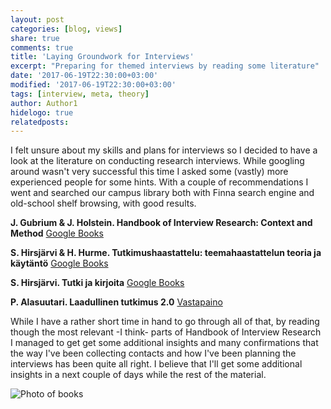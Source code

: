 ```yaml
---
layout: post
categories: [blog, views]
share: true
comments: true
title: 'Laying Groundwork for Interviews'
excerpt: "Preparing for themed interviews by reading some literature"
date: '2017-06-19T22:30:00+03:00'
modified: '2017-06-19T22:30:00+03:00'
tags: [interview, meta, theory]
author: Author1
hidelogo: true
relatedposts:
---
```

I felt unsure about my skills and plans for interviews so I decided to have a look at the literature on conducting research interviews.
While googling around wasn't very successful this time I asked some (vastly) more experienced people for some hints. With a couple of recommendations I went and searched our campus library both with Finna search engine and old-school shelf browsing, with good results.

**J. Gubrium & J. Holstein. Handbook of Interview Research: Context and Method** [Google Books](https://books.google.fi/books/about/Handbook_of_Interview_Research.html?id=uQMUMQJZU4gC&redir_esc=y)

**S. Hirsjärvi & H. Hurme. Tutkimushaastattelu: teemahaastattelun teoria ja käytäntö** [Google Books](https://books.google.fi/books?id=tVhsOwAACAAJ&dq=tutkimushaastattelu+hirsjärvi&hl=en&sa=X&ved=0ahUKEwj4ptyNyMrUAhUmApoKHY7cC3MQ6AEIJjAA)

**S. Hirsjärvi. Tutki ja kirjoita** [Google Books](https://books.google.fi/books?id=lqK8QwAACAAJ&dq=tutki+ja+kirjoita+hirsjärvi&hl=en&sa=X&ved=0ahUKEwiav7bQyMrUAhXtbZoKHf-vCHUQ6AEIJjAA)

**P. Alasuutari. Laadullinen tutkimus 2.0** [Vastapaino](http://vastapaino.fi/kirjat/laadullinen-tutkimus-2-0/)

While I have a rather short time in hand to go through all of that, by reading though the most relevant -I think- parts of Handbook of Interview Research I managed to get get some additional insights and many confirmations that the way I've been collecting contacts and how I've been planning the interviews has been quite all right. I believe that I'll get some additional insights in a next couple of days while the rest of the material.

![Photo of books](../../../images/posts/IMG_1253.jpg)